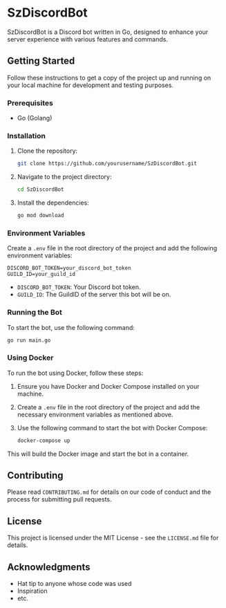 # SzDiscordBot

SzDiscordBot is a Discord bot written in Go, designed to enhance your server experience with various features and commands.

## Getting Started

Follow these instructions to get a copy of the project up and running on your local machine for development and testing purposes.

### Prerequisites

- Go (Golang)

### Installation

1. Clone the repository:
    ```sh
    git clone https://github.com/yourusername/SzDiscordBot.git
    ```
2. Navigate to the project directory:
    ```sh
    cd SzDiscordBot
    ```
3. Install the dependencies:
    ```sh
    go mod download
    ```

### Environment Variables

Create a `.env` file in the root directory of the project and add the following environment variables:

```env
DISCORD_BOT_TOKEN=your_discord_bot_token
GUILD_ID=your_guild_id
```

- `DISCORD_BOT_TOKEN`: Your Discord bot token.
- `GUILD_ID`: The GuildID of the server this bot will be on.

### Running the Bot

To start the bot, use the following command:

```sh
go run main.go
```


### Using Docker

To run the bot using Docker, follow these steps:

1. Ensure you have Docker and Docker Compose installed on your machine.
2. Create a `.env` file in the root directory of the project and add the necessary environment variables as mentioned above.
3. Use the following command to start the bot with Docker Compose:

    ```sh
    docker-compose up
    ```

This will build the Docker image and start the bot in a container.

## Contributing

Please read `CONTRIBUTING.md` for details on our code of conduct and the process for submitting pull requests.

## License

This project is licensed under the MIT License - see the `LICENSE.md` file for details.

## Acknowledgments

- Hat tip to anyone whose code was used
- Inspiration
- etc.
